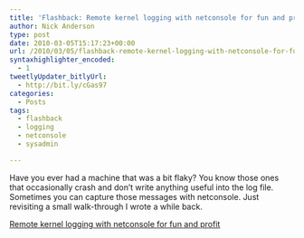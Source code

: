 ```yaml
---
title: 'Flashback: Remote kernel logging with netconsole for fun and profit'
author: Nick Anderson
type: post
date: 2010-03-05T15:17:23+00:00
url: /2010/03/05/flashback-remote-kernel-logging-with-netconsole-for-fun-and-profit/
syntaxhighlighter_encoded:
  - 1
tweetlyUpdater_bitlyUrl:
  - http://bit.ly/cGas97
categories:
  - Posts
tags:
  - flashback
  - logging
  - netconsole
  - sysadmin

---
```

Have you ever had a machine that was a bit flaky? You know those ones that occasionally crash and don&#8217;t write anything useful into the log file. Sometimes you can capture those messages with netconsole. Just revisiting a small walk-through I wrote a while back.

<a title="Permanent Link to Remote kernel logging with  netconsole for fun and profit" rel="bookmark" href="../2009/01/21/remote-kernel-logging-with-netconsole-for-fun-and-profit/">Remote kernel logging with netconsole for fun and profit</a>